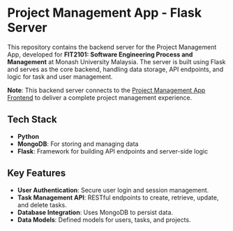 # Project Management App - Flask Server
This repository contains the backend server for the Project Management App, developed for **FIT2101: Software Engineering Process and Management** at Monash University Malaysia. The server is built using Flask and serves as the core backend, handling data storage, API endpoints, and logic for task and user management.

**Note**: This backend server connects to the [Project Management App Frontend](https://github.com/NotHLee/project-management-frontend.git) to deliver a complete project management experience.

## Tech Stack
- **Python**
- **MongoDB**: For storing and managing data
- **Flask**: Framework for building API endpoints and server-side logic

## Key Features
- **User Authentication**: Secure user login and session management.
- **Task Management API**: RESTful endpoints to create, retrieve, update, and delete tasks.
- **Database Integration**: Uses MongoDB to persist data.
- **Data Models**: Defined models for users, tasks, and projects.
